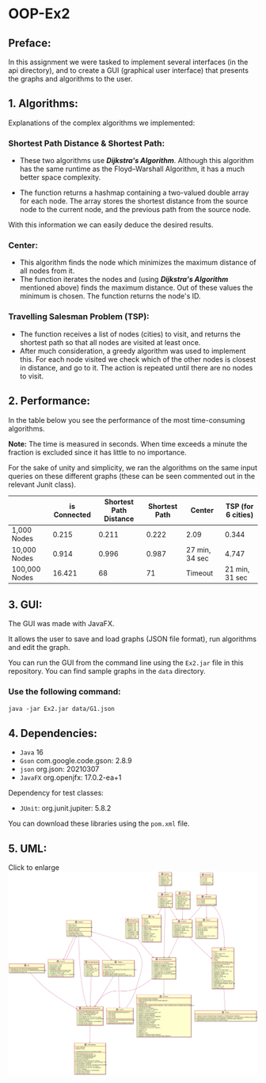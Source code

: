 # OOP-Ex2

## Preface:

In this assignment we were tasked to implement several interfaces (in the api directory), and to create a GUI (graphical
user interface) that presents the graphs and algorithms to the user.

## 1. Algorithms:

Explanations of the complex algorithms we implemented:

### Shortest Path Distance & Shortest Path:

* These two algorithms use ***Dijkstra's Algorithm***. Although this algorithm has the same runtime as the
  Floyd–Warshall Algorithm, it has a much better space complexity.

* The function returns a hashmap containing a two-valued double array for each node. The array stores the shortest
  distance from the source node to the current node, and the previous path from the source node.

With this information we can easily deduce the desired results.

### Center:

* This algorithm finds the node which minimizes the maximum distance of all nodes from it.
* The function iterates the nodes and (using ***Dijkstra's Algorithm*** mentioned above) finds the maximum distance. Out
  of these values the minimum is chosen. The function returns the node's ID.

### Travelling Salesman Problem (TSP):

* The function receives a list of nodes (cities) to visit, and returns the shortest path so that all nodes are visited
  at least once.
* After much consideration, a greedy algorithm was used to implement this. For each node visited we check which of the
  other nodes is closest in distance, and go to it. The action is repeated until there are no nodes to visit.

## 2. Performance:

In the table below you see the performance of the most time-consuming algorithms.

**Note:** The time is measured in seconds. When time exceeds a minute the fraction is excluded since it has little to no
importance.

For the sake of unity and simplicity, we ran the algorithms on the same input queries on these different graphs (these
can be seen commented out in the relevant Junit class).

|                        | is Connected           | Shortest Path Distance | Shortest Path      | Center         | TSP (for 6 cities) |
| ---------------------- | ---------------------- | ---------------------- | ------------------ | -------------- | ------------------ |
| 1,000 Nodes            | 0.215                  | 0.211                  | 0.222              | 2.09           | 0.344              |
| 10,000 Nodes           | 0.914                  | 0.996                  | 0.987              | 27 min, 34 sec | 4.747              |
| 100,000 Nodes          | 16.421                 | 68                     | 71                 | Timeout        | 21 min, 31 sec     |

## 3. GUI:

The GUI was made with JavaFX.

It allows the user to save and load graphs (JSON file format), run algorithms and edit the graph.

You can run the GUI from the command line using the ``Ex2.jar`` file in this repository. You can find sample graphs in
the ``data`` directory.

### Use the following command:

```
java -jar Ex2.jar data/G1.json 
```

## 4. Dependencies:

* ``Java`` 16
* ``Gson`` com.google.code.gson: 2.8.9
* ``json`` org.json: 20210307
* ``JavaFX`` org.openjfx: 17.0.2-ea+1

Dependency for test classes:

* ``JUnit``: org.junit.jupiter: 5.8.2

You can download these libraries using the ``pom.xml`` file.

## 5. UML:

Click to enlarge
![Click to enlarge](https://github.com/adiy55/OOP-Ex2/blob/main/data/ClassDiagram.svg)
